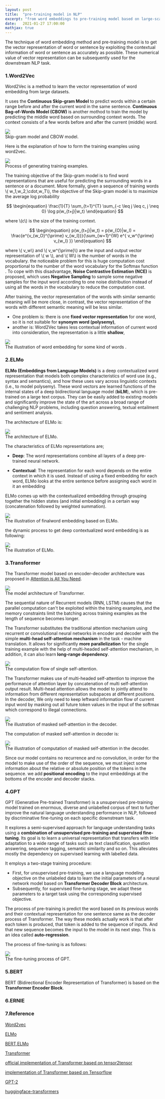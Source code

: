 ```yaml
---
layout: post
title:  "pre-training model in NLP"
excerpt: "from word embeddings to pre-training model based on large-scale data set to better capture and represent the contextual information including Word2Vec, ELMo, Transformer, GPT, BERT and ERNIE"
date:   2021-01-27 17:00:00
mathjax: true
---
```


The technique of word embedding method and pre-training model is to get the vector representation of word or sentence by exploiting the contextual information of word or sentence as accurately as possible. These numerical value of
vector representation can be subsequently used for the downstream NLP task.

### 1.Word2Vec

Word2Vec is a method to learn the vector representation of word embedding from large datasets. 

It uses the **Continuous Skip-gram Model** to predict words within a certain range before and after the current word in the same sentence.
**Continuous Bag-of-Words Model (CBOW)** is another mothod to train the model by predicting the middle word based on surrounding context words. The context consists of a few words before and after the current (middle) word.

<div class="imgcap">
<img src="/assets/bert/word2vec.png">
<div class="thecap">Skip-gram model and CBOW model.</div>
</div>

Here is the explanation of how to form the training examples using word2vec.

<div class="imgcap">
<img src="/assets/bert/word2vec-generate-sample.png">
<div class="thecap">Process of generating training examples.</div>
</div>

The training objective of the Skip-gram model is to find word representations that are useful for
predicting the surrounding words in a sentence or a document. More formally, given a sequence of
training words \\( w_1,w_2,\cdot,w_T\\), the objective of the Skip-gram model is to maximize the average
log probability

$$
\begin{equation}
\frac{1}{T} \sum_{t=1}^{T} \sum_{-c \leq j \leq c, j \neq 0} \log p(w_{t+j}|w_t)
\end{equation}
$$

where \\(c\\) is the size of the training context.

$$
\begin{equation}
p(w_{t+j}|w_t) = p(w_{O}|w_I)  = \frac{e^{v_{w_O}^{\prime} v_{w_I}}}{\sum_{w=1}^{W} e^{ v_w^{\prime} v_{w_I} }}
\end{equation}
$$

where \\( v_w\\) and \\( v_w^{\prime}\\) are the input and output vector representation of \\( w \\), and \\( W\\) is the number of words in the vocabulary. 
the noticeable problem for this is huge computation cost proportional to the number of 
the word vocabulary for the Softmax function . To cope with this disadvantage, **Noise Contrastive Estimation (NCE)** is proposed, which uses **Negative Sampling** to sample 
some negative samples for the input word according to one noise distribution instead of using all the words in the vocabulary to reduce the computation cost.

After training, the vector representation of the words with similar semantic meaning will be more close, in contrast, the vector representation of the words with different semantic meaning will be less similar.
- One problem is: there is one **fixed vector representation** for one word, so it is not suitable for **synonym word (polysemy)**,
- another is: Word2Vec takes less contextual information of current word into consideration, the representation is a little **shallow**,

<div class="imgcap">
<img src="/assets/bert/word2vec-ret.png">
<div class="thecap">The illustration of word embedding for some kind of words .</div>
</div>

### 2.ELMo

**ELMo (Embeddings from Language Models)** is a deep contextualized word representation that models both complex characteristics of word use (e.g., syntax and semantics), and how these uses vary across linguistic contexts (i.e., to model polysemy). These word vectors are learned functions of the internal states of a deep bidirectional language model (**biLM**), 
which is pre-trained on a large text corpus. They can be easily added to existing models and significantly improve the state of the art across a broad range of challenging NLP problems, including question answering, textual entailment and sentiment analysis.

The architecture of ELMo is:

<div class="imgcap">
<img src="/assets/bert/elmo-network.jpg">
<div class="thecap">The architecture of ELMo.</div>
</div>

The characteristics of ELMo representations are;

- **Deep**: The word representations combine all layers of a deep pre-trained neural network.

- **Contextual**: The representation for each word depends on the entire context in which it is used. Instead of using a fixed embedding for each word, ELMo looks at the entire sentence before assigning each word in it an embedding

ELMo comes up with the contextualized embedding through grouping together the hidden states (and initial embedding) in a certain way (concatenation followed by weighted summation).

<div class="imgcap">
<img src="/assets/bert/elmo-embedding.png">
<div class="thecap">The illustration of finalword embedding based on ELMo.</div>
</div>

the dynamic process to get deep contextualized word embedding is as following:

<div class="imgcap">
<img src="/assets/bert/elmo.gif">
<div class="thecap">The illustration of ELMo.</div>
</div>

### 3.Transformer

The Transformer model based on encoder-decoder architecture was proposed in [Attention is All You Need](https://arxiv.org/pdf/1706.03762.pdf).

<div class="imgcap">
<img src="/assets/bert/transformer-architecture.png">
<div class="thecap">The model architecture of Transformer.</div>
</div>

The sequential nature of Recurrent models (RNN, LSTM) causes that the parallel computation can't be exploited within the training examples,
and the memory constraints limit the batching across training examples as the length of sequence becomes longer. 

The Transformer substitutes the traditional attention mechanism using recurrent or convolutional neural networks in encoder and decoder with 
the simple **multi-head self-attention mechanism** in the task - machine translation.
It allows for significantly **more parallelization** for the single training example with the help of multi-headed self-attention mechanism, in addition, it can also learn **long-range dependency**.

<div class="imgcap">
<img src="/assets/bert/self-attention.png">
<div class="thecap">The computation flow of single self-attention.</div>
</div>

The Transformer makes use of multi-headed self-attention to improve the performance of attention layer by concatenation of multi self-attention output result. Multi-head attention allows the model to jointly attend to information from different representation
subspaces at different positions. In the decoder, We only need to keep leftward information flow of current input word by masking out all future token values in the input of the softmax which correspond to illegal connections.

<div class="imgcap">
<img src="/assets/bert/masked-self-attention.png">
<div class="thecap">The illustration of masked self-attention in the decoder.</div>
</div>

The computation of masked self-attention in decoder is:

<div class="imgcap">
<img src="/assets/bert/masked-self-attention-computation.png">
<div class="thecap">The illustration of computation of masked self-attention in the decoder.</div>
</div>

Since our model contains no recurrence and no convolution, in order for the model to make use of the
order of the sequence, we must inject some information about the relative or absolute position of the tokens in the sequence.
we add **positional encoding** to the input embeddings at the bottoms of the encoder and decoder stacks.

### 4.GPT

GPT (Generative Pre-trained Transformer) is a unsupervised pre-training model trained on enormous, diverse and unlabelled corpus of text to further improve the natural language understanding performance in NLP, 
followed by discriminative fine-tuning on each specific downstream task.

It explores a semi-supervised approach for language understanding tasks using a **combination of unsupervised pre-training and supervised fine-tuning**. 
Its goal is to learn a universal representation that transfers with little adaptation to a wide range of tasks such as text classification, question answering, sequence tagging, semantic similarity and so on. 
This alleviates mostly the dependency on supervised learning with labelled data.

It employs a two-stage training procedure:
- First, for unsupervised pre-training, we use a language modeling objective on the unlabeled data to learn the initial parameters of a neural network model based on **Transformer Decoder Block** architecture. 
- Subsequently, for supervised fine-tuning stage, we adapt these parameters to a target task using the corresponding supervised objective.

The process of pre-training is predict the word based on its previous words and their contextual representation for one sentence same as the decoder process of Transformer.
The way these models actually work is that after each token is produced, that token is added to the sequence of inputs. And that new sequence becomes the input to the model in its next step. This is an idea called **auto-regression**.

The process of fine-tuning is as follows:

<div class="imgcap">
<img src="/assets/bert/gpt.png">
<div class="thecap">The fine-tuning process of GPT.</div>
</div>

### 5.BERT

BERT (Bidirectional Encoder Representation of Transformer) is based on the **Transformer Encoder Block**.

### 6.ERNIE





### 7.Reference

[Word2vec](https://www.tensorflow.org/tutorials/text/word2vec)

[ELMo](https://allennlp.org/elmo)

[BERT,ELMo](http://jalammar.github.io/illustrated-bert/)

[Transformer](https://jalammar.github.io/illustrated-transformer/)

[official implementation of Transformer based on tensor2tensor](https://github.com/tensorflow/tensor2tensor/blob/master/tensor2tensor/models/transformer.py)

[implementation of Transformer based on Tensorflow](https://github.com/tensorflow/models/tree/master/official/nlp/transformer)

[GPT-2](http://jalammar.github.io/illustrated-gpt2/)

[huggingface-transformers](https://github.com/huggingface/transformers)




